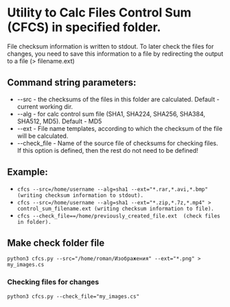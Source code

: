 # Utility to Calc Files Control Sum (CFCS) in specified folder.

File checksum information is written to stdout.
To later check the files for changes, you need to save this information 
to a file by redirecting the output to a file (> filename.ext)

## Command string parameters:
  - --src - the checksums of the files in this folder are calculated. Default - current working dir.
  - --alg - for calc control sum file (SHA1, SHA224, SHA256, SHA384, SHA512, MD5). Default - MD5
  - --ext - File name templates, according to which the checksum of the file will be calculated.
  - --check_file - Name of the source file of checksums for checking files. If this option is defined, then the rest do not need to be defined!
  
## Example: 
- ```cfcs --src=/home/username --alg=sha1 --ext="*.rar,*.avi,*.bmp" (writing checksum information to stdout).```
- ```cfcs --src=/home/username --alg=sha1 --ext="*.zip,*.7z,*.mp4" > control_sum_filename.ext (writing checksum information to file).```
- ```cfcs --check_file==/home/previously_created_file.ext  (check files in folder).```

## Make check folder file
    python3 cfcs.py --src="/home/roman/Изображения" --ext="*.png" > my_images.cs
### Checking files for changes
    python3 cfcs.py --check_file="my_images.cs"